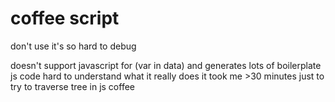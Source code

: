 # coffee script
don't use it's so hard to debug

doesn't support javascript 
for (var in data)
and generates lots of boilerplate js code
hard to understand what it really does
it took me >30 minutes just to try to traverse tree in js coffee

